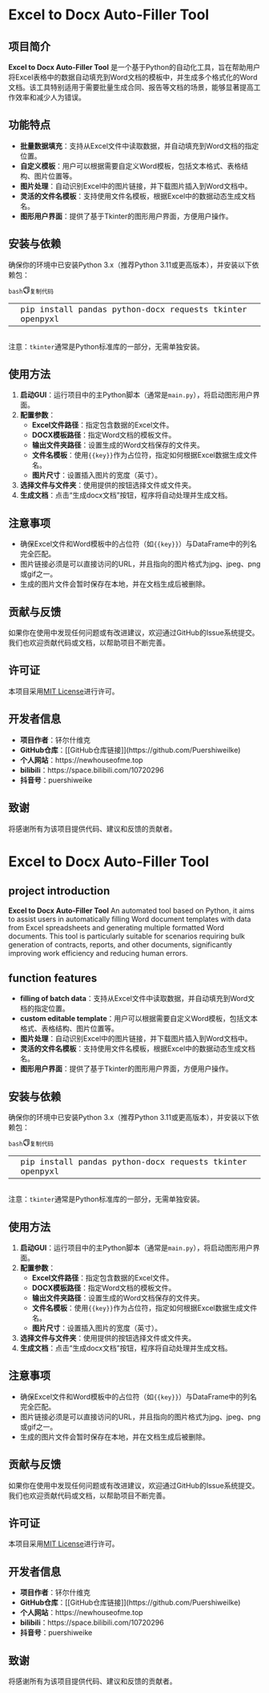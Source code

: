 <div class="custom-html md-stream-desktop"><h1>Excel to Docx Auto-Filler Tool</h1>
<h2>项目简介</h2>
<p id=""><strong>Excel to Docx Auto-Filler Tool</strong> 是一个基于Python的自动化工具，旨在帮助用户将Excel表格中的数据自动填充到Word文档的模板中，并生成多个格式化的Word文档。该工具特别适用于需要批量生成合同、报告等文档的场景，能够显著提高工作效率和减少人为错误。</p>
<h2>功能特点</h2>
<ul>
<li><strong>批量数据填充</strong>：支持从Excel文件中读取数据，并自动填充到Word文档的指定位置。</li>
<li><strong>自定义模板</strong>：用户可以根据需要自定义Word模板，包括文本格式、表格结构、图片位置等。</li>
<li><strong>图片处理</strong>：自动识别Excel中的图片链接，并下载图片插入到Word文档中。</li>
<li><strong>灵活的文件名模板</strong>：支持使用文件名模板，根据Excel中的数据动态生成文档名。</li>
<li><strong>图形用户界面</strong>：提供了基于Tkinter的图形用户界面，方便用户操作。</li>
</ul>
<h2>安装与依赖</h2>
<p id="">确保你的环境中已安装Python 3.x（推荐Python 3.11或更高版本），并安装以下依赖包：</p>
<pre><code class="language-bash"><div class="code-header"><span class="code-lang">bash</span><span class="code-copy" style=""><svg xmlns="http://www.w3.org/2000/svg" width="14" height="14" fill="currentColor" viewBox="0 0 32 32"><path d="M28 1.333H9.333C8.597 1.333 8 1.93 8 2.667v4H4c-.736 0-1.333.597-1.333 1.333v14.667c0 .353.14.692.39.943l6.667 6.666c.25.25.589.39.943.39h12c.736 0 1.333-.596 1.333-1.333v-4h4c.736 0 1.333-.597 1.333-1.333V2.667c0-.737-.597-1.334-1.333-1.334zM9.333 26.115L7.22 24h2.114v2.115zm12 1.885H12v-5.333c0-.737-.597-1.334-1.333-1.334H5.333v-12h16V28zm5.334-5.333H24V8c0-.736-.597-1.333-1.333-1.333h-12V4h16v18.667z"></path></svg><span class="code-copy-text">复制代码</span></span></div><div class="code-wrapper"><table class="hljs hljs-ln"><tbody><tr><td class="hljs-ln-line hljs-ln-numbers" data-line-number="1"><div class="hljs-ln-n" data-line-number="1"></div></td><td class="hljs-ln-line hljs-ln-code" data-line-number="1">pip install pandas python-docx requests tkinter openpyxl</td></tr></tbody></table></div></code></pre>
<p id="">注意：<code class=" inline">tkinter</code>通常是Python标准库的一部分，无需单独安装。</p>
<h2>使用方法</h2>
<ol>
<li><strong>启动GUI</strong>：运行项目中的主Python脚本（通常是<code class=" inline">main.py</code>），将启动图形用户界面。</li>
<li><strong>配置参数</strong>：
<ul>
<li><strong>Excel文件路径</strong>：指定包含数据的Excel文件。</li>
<li><strong>DOCX模板路径</strong>：指定Word文档的模板文件。</li>
<li><strong>输出文件夹路径</strong>：设置生成的Word文档保存的文件夹。</li>
<li><strong>文件名模板</strong>：使用<code class=" inline">{{key}}</code>作为占位符，指定如何根据Excel数据生成文件名。</li>
<li><strong>图片尺寸</strong>：设置插入图片的宽度（英寸）。</li>
</ul>
</li>
<li><strong>选择文件与文件夹</strong>：使用提供的按钮选择文件或文件夹。</li>
<li><strong>生成文档</strong>：点击“生成docx文档”按钮，程序将自动处理并生成文档。</li>
</ol>
<h2>注意事项</h2>
<ul>
<li>确保Excel文件和Word模板中的占位符（如<code class=" inline">{{key}}</code>）与DataFrame中的列名完全匹配。</li>
<li>图片链接必须是可以直接访问的URL，并且指向的图片格式为jpg、jpeg、png或gif之一。</li>
<li>生成的图片文件会暂时保存在本地，并在文档生成后被删除。</li>
</ul>
<h2>贡献与反馈</h2>
<p id="">如果你在使用中发现任何问题或有改进建议，欢迎通过GitHub的Issue系统提交。我们也欢迎贡献代码或文档，以帮助项目不断完善。</p>
<h2>许可证</h2>
<p id="">本项目采用<a href="https://opensource.org/licenses/MIT" target="_blank" rel="noreferrer">MIT License</a>进行许可。</p>
<h2>开发者信息</h2>
<ul>
<li><strong>项目作者</strong>：钚尔什维克</li>
<li><strong>GitHub仓库</strong>：[[GitHub仓库链接]](https://github.com/Puershiweilke)</li>
<li><strong>个人网站</strong>：https://newhouseofme.top</li>
<li><strong>bilibili</strong>：https://space.bilibili.com/10720296</li>
<li><strong>抖音号</strong>：puershiweike</li>
</ul>
<h2>致谢</h2>
<p id="">将感谢所有为该项目提供代码、建议和反馈的贡献者。</p>

<div class="custom-html md-stream-desktop"><h1>Excel to Docx Auto-Filler Tool</h1>
<h2>project introduction</h2>
<p id=""><strong>Excel to Docx Auto-Filler Tool</strong> An automated tool based on Python, it aims to assist users in automatically filling Word document templates with data from Excel spreadsheets and generating multiple formatted Word documents. This tool is particularly suitable for scenarios requiring bulk generation of contracts, reports, and other documents, significantly improving work efficiency and reducing human errors.</p>
<h2>function features</h2>
<ul>
<li><strong>filling of batch data</strong>：支持从Excel文件中读取数据，并自动填充到Word文档的指定位置。</li>
<li><strong>custom editable template</strong>：用户可以根据需要自定义Word模板，包括文本格式、表格结构、图片位置等。</li>
<li><strong>图片处理</strong>：自动识别Excel中的图片链接，并下载图片插入到Word文档中。</li>
<li><strong>灵活的文件名模板</strong>：支持使用文件名模板，根据Excel中的数据动态生成文档名。</li>
<li><strong>图形用户界面</strong>：提供了基于Tkinter的图形用户界面，方便用户操作。</li>
</ul>
<h2>安装与依赖</h2>
<p id="">确保你的环境中已安装Python 3.x（推荐Python 3.11或更高版本），并安装以下依赖包：</p>
<pre><code class="language-bash"><div class="code-header"><span class="code-lang">bash</span><span class="code-copy" style=""><svg xmlns="http://www.w3.org/2000/svg" width="14" height="14" fill="currentColor" viewBox="0 0 32 32"><path d="M28 1.333H9.333C8.597 1.333 8 1.93 8 2.667v4H4c-.736 0-1.333.597-1.333 1.333v14.667c0 .353.14.692.39.943l6.667 6.666c.25.25.589.39.943.39h12c.736 0 1.333-.596 1.333-1.333v-4h4c.736 0 1.333-.597 1.333-1.333V2.667c0-.737-.597-1.334-1.333-1.334zM9.333 26.115L7.22 24h2.114v2.115zm12 1.885H12v-5.333c0-.737-.597-1.334-1.333-1.334H5.333v-12h16V28zm5.334-5.333H24V8c0-.736-.597-1.333-1.333-1.333h-12V4h16v18.667z"></path></svg><span class="code-copy-text">复制代码</span></span></div><div class="code-wrapper"><table class="hljs hljs-ln"><tbody><tr><td class="hljs-ln-line hljs-ln-numbers" data-line-number="1"><div class="hljs-ln-n" data-line-number="1"></div></td><td class="hljs-ln-line hljs-ln-code" data-line-number="1">pip install pandas python-docx requests tkinter openpyxl</td></tr></tbody></table></div></code></pre>
<p id="">注意：<code class=" inline">tkinter</code>通常是Python标准库的一部分，无需单独安装。</p>
<h2>使用方法</h2>
<ol>
<li><strong>启动GUI</strong>：运行项目中的主Python脚本（通常是<code class=" inline">main.py</code>），将启动图形用户界面。</li>
<li><strong>配置参数</strong>：
<ul>
<li><strong>Excel文件路径</strong>：指定包含数据的Excel文件。</li>
<li><strong>DOCX模板路径</strong>：指定Word文档的模板文件。</li>
<li><strong>输出文件夹路径</strong>：设置生成的Word文档保存的文件夹。</li>
<li><strong>文件名模板</strong>：使用<code class=" inline">{{key}}</code>作为占位符，指定如何根据Excel数据生成文件名。</li>
<li><strong>图片尺寸</strong>：设置插入图片的宽度（英寸）。</li>
</ul>
</li>
<li><strong>选择文件与文件夹</strong>：使用提供的按钮选择文件或文件夹。</li>
<li><strong>生成文档</strong>：点击“生成docx文档”按钮，程序将自动处理并生成文档。</li>
</ol>
<h2>注意事项</h2>
<ul>
<li>确保Excel文件和Word模板中的占位符（如<code class=" inline">{{key}}</code>）与DataFrame中的列名完全匹配。</li>
<li>图片链接必须是可以直接访问的URL，并且指向的图片格式为jpg、jpeg、png或gif之一。</li>
<li>生成的图片文件会暂时保存在本地，并在文档生成后被删除。</li>
</ul>
<h2>贡献与反馈</h2>
<p id="">如果你在使用中发现任何问题或有改进建议，欢迎通过GitHub的Issue系统提交。我们也欢迎贡献代码或文档，以帮助项目不断完善。</p>
<h2>许可证</h2>
<p id="">本项目采用<a href="https://opensource.org/licenses/MIT" target="_blank" rel="noreferrer">MIT License</a>进行许可。</p>
<h2>开发者信息</h2>
<ul>
<li><strong>项目作者</strong>：钚尔什维克</li>
<li><strong>GitHub仓库</strong>：[[GitHub仓库链接]](https://github.com/Puershiweilke)</li>
<li><strong>个人网站</strong>：https://newhouseofme.top</li>
<li><strong>bilibili</strong>：https://space.bilibili.com/10720296</li>
<li><strong>抖音号</strong>：puershiweike</li>
</ul>
<h2>致谢</h2>
<p id="">将感谢所有为该项目提供代码、建议和反馈的贡献者。</p>
